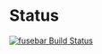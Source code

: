 # Status

[![fusebar Build Status](https://travis-ci.com/cshoredaniel/fusebar.svg?branch=devel-1.0.0)](https://travis-ci.com/cshoredaniel/fusebar?branch=devel-1.0.0)

